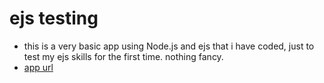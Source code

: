 # ejs testing
- this is a very basic app using Node.js and ejs that i have coded, just to test my ejs skills for the first time. nothing fancy.
- [app url](https://first-ejs-testing.herokuapp.com/)